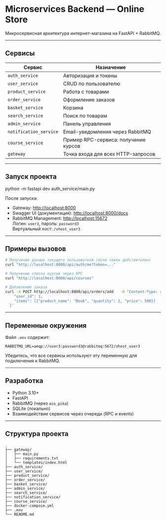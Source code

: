 
# Microservices Backend — Online Store

Микросервисная архитектура интернет-магазина на FastAPI + RabbitMQ.

---

## Сервисы

| Сервис                 | Назначение                            |
|------------------------|---------------------------------------|
| `auth_service`         | Авторизация и токены                  |
| `user_service`         | CRUD по пользователю                  |
| `product_service`      | Работа с товарами                     |
| `order_service`        | Оформление заказов                    |
| `basket_service`       | Корзина                               |
| `search_service`       | Поиск по товарам                      |
| `admin_service`        | Панель управления                     |
| `notification_service` | Email-уведомления через RabbitMQ      |
| `course_service`       | Пример RPC-сервиса: получение курсов |
| `gateway`              | Точка входа для всех HTTP-запросов   |

---

## Запуск проекта

python -m fastapi dev auth_service/main.py

После запуска:

- Gateway: [http://localhost:8000](http://localhost:8000)
- Swagger UI (документация): [http://localhost:8000/docs](http://localhost:8000/docs)
- RabbitMQ Management: [http://localhost:15672](http://localhost:15672)  
  Логин: `user3`, пароль: `password3`  
  Виртуальный хост: `/vhost_user3`

---

## Примеры вызовов

```bash
# Получение данных текущего пользователя (если токен действителен)
curl "http://localhost:8000/api/auth/me?token=..."

# Получение списка курсов через RPC
curl "http://localhost:8000/api/courses"

# Добавление заказа
curl -X POST http://localhost:8000/api/orders/add   -H "Content-Type: application/json"   -d '{
    "user_id": 1,
    "items": [{"product_name": "Book", "quantity": 2, "price": 500}]
  }'
```

---

## Переменные окружения

Файл `.env` содержит:

```
RABBITMQ_URL=amqp://user3:password3@rabbitmq:5672/vhost_user3
```

Убедитесь, что все сервисы используют эту переменную для подключения к RabbitMQ.

---

## Разработка

- Python 3.10+
- FastAPI
- RabbitMQ (через `aio_pika`)
- SQLite (локально)
- Взаимодействие сервисов через очереди (RPC и events)

---

## Структура проекта

```text
.
├── gateway/
│   ├── main.py
│   ├── requirements.txt
│   └── templates/index.html
├── auth_service/
├── user_service/
├── product_service/
├── order_service/
├── basket_service/
├── admin_service/
├── search_service/
├── notification_service/
├── course_service/
├── docker-compose.yml
├── .env
└── README.md
```
